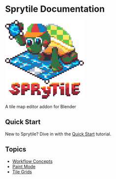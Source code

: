 # Sprytile Documentation
![Logo](img/sprytile-logo-4x.png)

A tile map editor addon for Blender

## Quick Start

New to Sprytile? Dive in with the [Quick Start](quick-start.md) tutorial.

## Topics

* [Workflow Concepts](workflow-concepts.md)
* [Paint Mode](paint-mode.md)
* [Tile Grids](tile-grids.md)
